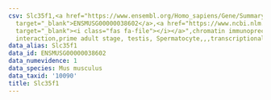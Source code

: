 ```yaml
---
csv: Slc35f1,<a href="https://www.ensembl.org/Homo_sapiens/Gene/Summary?db=core;g=ENSMUSG00000038602"
  target="_blank">ENSMUSG00000038602</a>,<a href="https://www.ncbi.nlm.nih.gov/pubmed/25450459"
  target="_blank"><i class="fas fa-file"></i></a>",chromatin immunoprecipitation assay,direct
  interaction,prime adult stage, testis, Spermatocyte,,,transcriptional regulation,
data_alias: Slc35f1
data_id: ENSMUSG00000038602
data_numevidence: 1
data_species: Mus musculus
data_taxid: '10090'
title: Slc35f1
---
```


